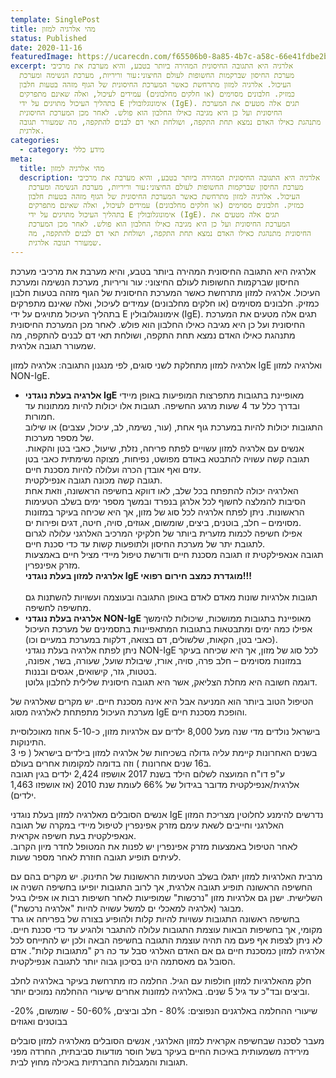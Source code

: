 ```yaml
---
template: SinglePost
title: מהי אלרגיה למזון
status: Published
date: 2020-11-16
featuredImage: https://ucarecdn.com/f65506b0-8a85-4b7c-a58c-66e41fdbe2bf/
excerpt: אלרגיה היא התגובה החיסונית המהירה ביותר בטבע, והיא מערבת את מרכיבי
  מערכת החיסון שברקמות החשופות לעולם החיצוני:עור וריריות, מערכת הנשימה ומערכת
  העיכול. אלרגיה למזון מתרחשת כאשר המערכת החיסונית של הגוף מזהה בטעות חלבון
  כמזיק. חלבונים מסוימים (או חלקים מחלבונים) עמידים לעיכול, ואלה שאינם מתפרקים
  בתהליך העיכול מתויגים על ידי E אימונוגלובולין (IgE). תגים אלה מטעים את המערכת
  החיסונית ועל כן היא מגיבה כאילו החלבון הוא פולש. לאחר מכן המערכת החיסונית
  מתנהגת כאילו האדם נמצא תחת התקפה, ושולחת תאי דם לבנים להתקפה, מה שמעורר תגובה
  אלרגית.
categories:
  - category: מידע כללי
meta:
  title: מהי אלרגיה למזון
  description: אלרגיה היא התגובה החיסונית המהירה ביותר בטבע, והיא מערבת את מרכיבי
    מערכת החיסון שברקמות החשופות לעולם החיצוני:עור וריריות, מערכת הנשימה ומערכת
    העיכול. אלרגיה למזון מתרחשת כאשר המערכת החיסונית של הגוף מזהה בטעות חלבון
    כמזיק. חלבונים מסוימים (או חלקים מחלבונים) עמידים לעיכול, ואלה שאינם מתפרקים
    בתהליך העיכול מתויגים על ידי E אימונוגלובולין (IgE). תגים אלה מטעים את
    המערכת החיסונית ועל כן היא מגיבה כאילו החלבון הוא פולש. לאחר מכן המערכת
    החיסונית מתנהגת כאילו האדם נמצא תחת התקפה, ושולחת תאי דם לבנים להתקפה, מה
    שמעורר תגובה אלרגית.
---
```

אלרגיה היא התגובה החיסונית המהירה ביותר בטבע, והיא מערבת את מרכיבי מערכת החיסון שברקמות החשופות לעולם החיצוני: עור וריריות, מערכת הנשימה ומערכת העיכול. אלרגיה למזון מתרחשת כאשר המערכת החיסונית של הגוף מזהה בטעות חלבון כמזיק. חלבונים מסוימים (או חלקים מחלבונים) עמידים לעיכול, ואלה שאינם מתפרקים בתהליך העיכול מתויגים על ידי E אימונוגלובולין (IgE). תגים אלה מטעים את המערכת החיסונית ועל כן היא מגיבה כאילו החלבון הוא פולש. לאחר מכן המערכת החיסונית מתנהגת כאילו האדם נמצא תחת התקפה, ושולחת תאי דם לבנים להתקפה, מה שמעורר תגובה אלרגית.

אלרגיה למזון מתחלקת לשני סוגים, לפי מנגנון התגובה: אלרגיה למזון IgE ואלרגיה למזון NON-IgE.

* **אלרגיה בעלת נוגדני IgE** מאופיינת בתגובות מתפרצות המופיעות באופן מיידי ובדרך כלל עד 4 שעות מרגע החשיפה. תגובות אלו יכולות להיות ממתונות עד חמורות. \
  התגובות יכולות להיות במערכת גוף אחת, (עור, נשימה, לב, עיכול, עצבים) או שילוב של מספר מערכות.\
  אנשים עם אלרגיה למזון עשויים לפתח פריחה, נזלת, שיעול, כאבי בטן והקאות. תגובה קשה עשויה להתבטא באודם מפושט, נפיחות, מצוקה נשימתית כאבי בטן עזים ואף אובדן הכרה ועלולה להיות מסכנת חיים. \
  תגובה קשה מכונה תגובה אנפילקטית. \
  האלרגיה יכולה להתפתח בכל שלב, לאו דווקא בחשיפה הראשונה, וזאת אחת הסיבות להמלצה לחשוף לכל אלרגן בנפרד ובמשך מספר ימים בשלב הטעימות הראשונות. ניתן לפתח אלרגיה לכל סוג של מזון, אך היא שכיחה בעיקר במזונות מסוימים – חלב, בוטנים, ביצים, שומשום, אגוזים, סויה, חיטה, דגים ופירות ים.\
  אפילו חשיפה לכמות מזערית ביותר של חלקיקי המרכיב האלרגני עלולה לגרום לתגובת יתר של מערכת החיסון ולתופעות קשות עד כדי סכנת חיים.\
  תגובה אנאפילקטית  זו תגובה מסכנת חיים ודורשת טיפול מיידי מציל חיים באמצעות מזרק אפינפרין.\
  **אלרגיה למזון בעלת נוגדני IgE מוגדרת כמצב חירום רפואי!!!**\
  \
  תגובות אלרגיות שונות מאדם לאדם באופן התגובה ובעוצמה ועשויות להשתנות גם מחשיפה לחשיפה.
* **אלרגיה בעלת נוגדני NON-IgE** מאופיינת בתגובות ממושכות,  שיכולות להימשך אפילו  כמה ימים ומתבטאות בתגובות המתאפיינות בתסמינים של מערכת העיכול (כאבי בטן, הקאות, שלשולים, דם בצואה, דלקות במערכת במעיים וכו).\
  ניתן לפתח אלרגיה בעלת נוגדני NON-IgE לכל סוג של מזון, אך היא שכיחה בעיקר במזונות מסוימים – חלב פרה, סויה, אורז, שיבולת שועל, שעורה, בשר, אפונה, בטטות, גזר, קישואים, אגסים ובננות.\
  דוגמה חשובה היא מחלת הצליאק, אשר היא תגובה חיסונית שלילית לחלבון גלוטן.

הטיפול הטוב ביותר הוא המניעה אבל היא אינה מסכנת חיים. יש מקרים שאלרגיה של מערכת העיכול מתפתחת לאלרגיה מסוג IgE והופכת מסכנת חיים.

בישראל נולדים מדי שנה מעל 8,000 ילדים עם אלרגיות מזון, כ-5-10 אחוז מאוכלוסיית התינוקות.\
בשנים האחרונות קיימת עליה גדולה בשכיחות של אלרגיה למזון בילדים בישראל ( פי 3 ב16 שנים אחרונות ) וזה בדומה למקומות אחרים בעולם. \
ע"פ דו"ח המועצה לשלום הילד בשנת 2017 אושפזו 2,424 ילדים בגין תגובה אלרגית/אנפילקטית מדובר בגידול של 66% לעומת שנת 2010 (אז אושפזו 1,463 ילדים).

אנשים הסובלים מאלרגיה למזון בעלת נוגדני IgE נדרשים להימנע לחלוטין מצריכת המזון האלרגני וחייבים לשאת עימם מזרק אפינפרין לטיפול מיידי במקרה של תגובה אנאפילקטית בעת חשיפה אקראית.\
לאחר הטיפול באמצעות מזרק אפינפרין יש לפנות את המטופל לחדר מיון הקרוב. לעיתים תופיע תגובה חוזרת לאחר מספר שעות.

מרבית האלרגיות למזון יתגלו בשלב הטעימות הראשונות של התינוק. יש מקרים בהם עם החשיפה הראשונה תופיע תגובה אלרגית, אך לרוב התגובות יופיעו בחשיפה השניה או השלישית. ישנן גם אלרגיות מזון "נרכשות" שמופיעות לאחר חשיפות רבות או אפילו בגיל מבוגר (אלרגיה למאכלי ים למשל עשויה להיות "אלרגיה נרכשת").\
בחשיפה ראשונה התגובות עשויות להיות קלות ולהופיע בצורה של בפריחה או גרד מקומי, אך בחשיפות הבאות עוצמת התגובות עלולה להתגבר ולהגיע עד כדי סכנת חיים. לא ניתן לצפות אף פעם מה תהיה עוצמת התגובה בחשיפה הבאה ולכן יש להתייחס לכל אלרגיה למזון כמסכנת חיים גם אם האדם האלרגי סבל עד כה רק "מתגובות קלות". אדם הסובל גם מאסתמה הינו בסיכון גבוה יותר לתגובה אנפילקטית.

חלק מהאלרגיות למזון חולפות עם הגיל. החלמה כזו מתרחשת בעיקר באלרגיה לחלב וביצים ובד"כ עד גיל 5 שנים. באלרגיה למזונות אחרים שיעורי ההחלמה נמוכים יותר. 

שיעורי ההחלמה באלרגנים הנפוצים: 80% - חלב וביצים, 50-60% - שומשום,  20%- בבוטנים ואגוזים

מעבר לסכנה שבחשיפה אקראית למזון האלרגני, אנשים הסובלים מאלרגיה למזון סובלים מירידה משמעותית באיכות החיים בעיקר בשל חוסר מודעות סביבתית, החרדה מפני תגובות והמגבלות החברתיות באכילה מחוץ לבית.
